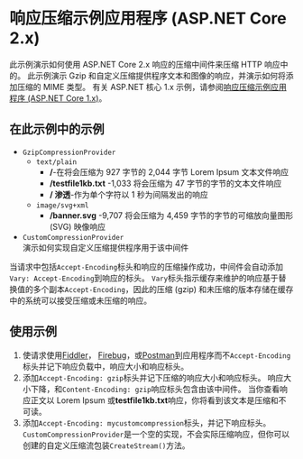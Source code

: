 # <a name="response-compression-sample-application-aspnet-core-2x"></a>响应压缩示例应用程序 (ASP.NET Core 2.x)

此示例演示如何使用 ASP.NET Core 2.x 响应的压缩中间件来压缩 HTTP 响应中的。 此示例演示 Gzip 和自定义压缩提供程序文本和图像的响应，并演示如何将添加压缩的 MIME 类型。 有关 ASP.NET 核心 1.x 示例，请参阅[响应压缩示例应用程序 (ASP.NET Core 1.x)](https://github.com/aspnet/Docs/tree/master/aspnetcore/performance/response-compression/samples/1.x)。

## <a name="examples-in-this-sample"></a>在此示例中的示例
* `GzipCompressionProvider`
  * `text/plain`
    * **/**-在将会压缩为 927 字节的 2,044 字节 Lorem Ipsum 文本文件响应
    * **/testfile1kb.txt** -1,033 将会压缩为 47 字节的字节的文本文件响应
    * **/ 渗透**-作为单个字符以 1 秒为间隔发出的响应 
  * `image/svg+xml`
    * **/banner.svg** -9,707 将会压缩为 4,459 字节的字节的可缩放向量图形 (SVG) 映像响应
* `CustomCompressionProvider`<br>演示如何实现自定义压缩提供程序用于该中间件

当请求中包括`Accept-Encoding`标头和响应的压缩操作成功，中间件会自动添加`Vary: Accept-Encoding`到响应的标头。 `Vary`标头指示缓存来维护的响应基于替换值的多个副本`Accept-Encoding`，因此的压缩 (gzip) 和未压缩的版本存储在缓存中的系统可以接受压缩或未压缩的响应。

## <a name="using-the-sample"></a>使用示例
1. 使请求使用[Fiddler](http://www.telerik.com/fiddler)， [Firebug](http://getfirebug.com/)，或[Postman](https://www.getpostman.com/)到应用程序而不`Accept-Encoding`标头并记下响应负载中，响应大小和响应标头。
2. 添加`Accept-Encoding: gzip`标头并记下压缩的响应大小和响应标头。 响应大小下降，和`Content-Encoding: gzip`响应标头包含由该中间件。 当你查看响应正文以 Lorem Ipsum 或**testfile1kb.txt**响应，你将看到该文本是压缩和不可读。
3. 添加`Accept-Encoding: mycustomcompression`标头，并记下响应标头。 `CustomCompressionProvider`是一个空的实现，不会实际压缩响应，但你可以创建的自定义压缩流包装`CreateStream()`方法。
